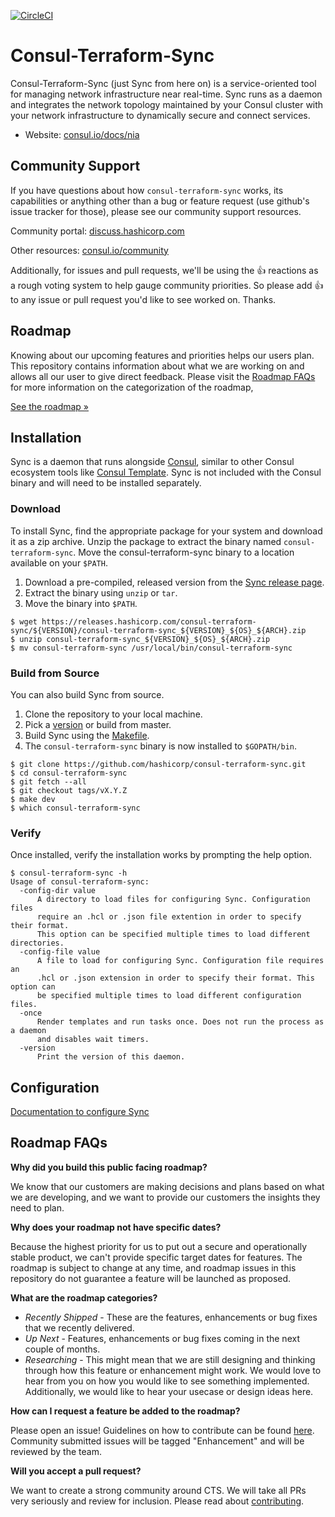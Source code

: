 [![CircleCI](https://circleci.com/gh/hashicorp/consul-terraform-sync/tree/master.svg?style=svg&circle-token=a88491ffa8b02149fc483c29c6b8b91ed771f5a5)](https://circleci.com/gh/hashicorp/consul-terraform-sync/tree/master)

# Consul-Terraform-Sync

Consul-Terraform-Sync (just Sync from here on) is a service-oriented tool for managing network infrastructure near real-time. Sync runs as a daemon and integrates the network topology maintained by your Consul cluster with your network infrastructure to dynamically secure and connect services.

* Website: [consul.io/docs/nia](https://www.consul.io/docs/nia)

## Community Support
If you have questions about how `consul-terraform-sync` works, its capabilities or anything other than a bug or feature request (use github's issue tracker for those), please see our community support resources.

Community portal: [discuss.hashicorp.com](https://discuss.hashicorp.com/tags/c/consul/29/consul-terraform-sync)

Other resources: [consul.io/community](https://www.consul.io/community)

Additionally, for issues and pull requests, we'll be using the 👍 reactions as a rough voting system to help gauge community priorities. So please add 👍 to any issue or pull request you'd like to see worked on. Thanks.

## Roadmap

Knowing about our upcoming features and priorities helps our users plan. This repository contains information about what we are working on and allows all our user to give direct feedback. Please visit the [Roadmap FAQs](#roadmap-faqs) for more information on the categorization of the roadmap,

[See the roadmap »](https://github.com/hashicorp/consul-terraform-sync/projects/1)



## Installation
Sync is a daemon that runs alongside [Consul](https://github.com/hashicorp/consul), similar to other Consul ecosystem tools like [Consul Template](https://github.com/hashicorp/consul-template). Sync is not included with the Consul binary and will need to be installed separately.

### Download
To install Sync, find the appropriate package for your system and download it as a zip archive. Unzip the package to extract the binary named `consul-terraform-sync`. Move the consul-terraform-sync binary to a location available on your `$PATH`.

  1. Download a pre-compiled, released version from the [Sync release page](https://releases.hashicorp.com/consul-terraform-sync/).
  1. Extract the binary using `unzip` or `tar`.
  1. Move the binary into `$PATH`.

```shell
$ wget https://releases.hashicorp.com/consul-terraform-sync/${VERSION}/consul-terraform-sync_${VERSION}_${OS}_${ARCH}.zip
$ unzip consul-terraform-sync_${VERSION}_${OS}_${ARCH}.zip
$ mv consul-terraform-sync /usr/local/bin/consul-terraform-sync
```

### Build from Source

You can also build Sync from source.

  1. Clone the repository to your local machine.
  1. Pick a [version](https://github.com/hashicorp/consul-terraform-sync/releases) or build from master.
  1. Build Sync using the [Makefile](Makefile).
  1. The `consul-terraform-sync` binary is now installed to `$GOPATH/bin`.

```shell
$ git clone https://github.com/hashicorp/consul-terraform-sync.git
$ cd consul-terraform-sync
$ git fetch --all
$ git checkout tags/vX.Y.Z
$ make dev
$ which consul-terraform-sync
```

### Verify

Once installed, verify the installation works by prompting the help option.

```shell
$ consul-terraform-sync -h
Usage of consul-terraform-sync:
  -config-dir value
      A directory to load files for configuring Sync. Configuration files
      require an .hcl or .json file extention in order to specify their format.
      This option can be specified multiple times to load different directories.
  -config-file value
      A file to load for configuring Sync. Configuration file requires an
      .hcl or .json extension in order to specify their format. This option can
      be specified multiple times to load different configuration files.
  -once
      Render templates and run tasks once. Does not run the process as a daemon
      and disables wait timers.
  -version
      Print the version of this daemon.
```

## Configuration

[Documentation to configure Sync](https://consul.io/docs/nia/configuration)

## Roadmap FAQs
**Why did you build this public facing roadmap?**

We know that our customers are making decisions and plans based on what we are developing, and we want to provide our customers the insights they need to plan.

**Why does your roadmap not have specific dates?**

Because the highest priority for us to put out a secure and operationally stable product, we can't provide specific target dates for features. The roadmap is subject to change at any time, and roadmap issues in this repository do not guarantee a feature will be launched as proposed.

**What are the roadmap categories?**
* *Recently Shipped* - These are the features, enhancements or bug fixes that we recently delivered.
* *Up Next* - Features, enhancements or bug fixes coming in the next couple of months.
* *Researching* - This might mean that we are still designing and thinking through how this feature or enhancement might work. We would love to hear from you on how you would like to see something implemented. Additionally, we would like to hear your usecase or design ideas here.


**How can I request a feature be added to the roadmap?**

Please open an issue!  Guidelines on how to contribute can be found [here](/CONTRIBUTING.md). Community submitted issues will be tagged "Enhancement" and will be reviewed by the team.

**Will you accept a pull request?**

We want to create a strong community around CTS. We will take all PRs very seriously and review for inclusion. Please read about [contributing](/CONTRIBUTING.md).
